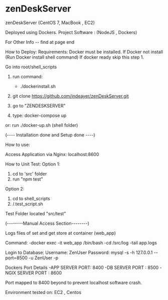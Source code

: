 # zenDeskServer
zenDeskServer (CentOS 7, MacBook , EC2)

Deployed using Dockers.
Project Software : (NodeJS , Dockers)

For Other Info -- find at page end

How to Deploy:
 Requirements: Docker must be installed.
 If Docker not install (Run Docker install shell command)
 If docker ready skip this step 1.

 Go into root/shell_scripts
 1) run command:
     - ./dockerinstall.sh

2) git clone https://github.com/indeayer/zenDeskServer.git 
3) go to "ZENDESKSERVER"
4) type:
    docker-compose up 

or:
    run ./docker-up.sh (shell folder)

(---- Installation done and Setup done ----)


How to use:

Access Application via Nginx: 
localhost:8600 

How to Unit Test:
Option 1:
1) cd to 'src' folder 
2) run 
   "npm test"

Option 2:
1) cd to shell_scripts 
2) /.test_script.sh


Test Folder located "src/test"



(--------Manual Access Section--------)

Logs files of set and get store at container (web_app)

Command:
-docker exec -it web_app /bin/bash
-cd /src/log
-tail app.logs 


Login to Database:
Username: ZenUser
Password: 
mysql -s -h 127.0.0.1 --port=8500 -u ZenUser -p



Dockers Port Details 
-APP SERVER PORT: 8400
-DB SERVER PORT : 8500
-NGIX SERVER PORT : 8600

Port mapped to 8400 beyond to prevent localhost software crash.

Environment tested on: EC2 , Centos

